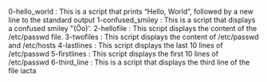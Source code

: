 0-hello_world : This is a script that prints “Hello, World”, followed by a new line to the standard output
1-confused_smiley : This is a script that displays a confused smiley "(Ôo)'.
2-hellofile : This script displays the content of the /etc/passwd file.
3-twofiles : This script displays the content of /etc/passwd and /etc/hosts
4-lastlines : This script displays the last 10 lines of /etc/passwd
5-firstlines : This script displays the first 10 lines of /etc/passwd 
6-third_line : This is a script that displays the third line of the file iacta
